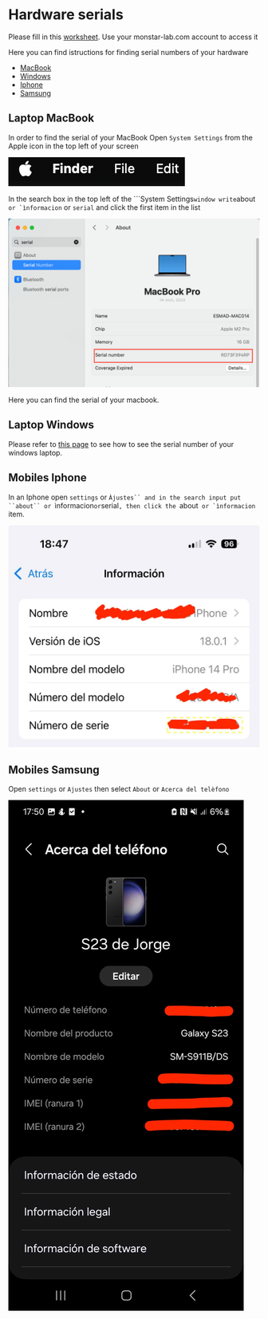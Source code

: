 # Hardware serials

Please fill in this [worksheet](https://docs.google.com/spreadsheets/d/17m4oCpdMDqBIbVGonnpGqMsnquwC1m6luj7pF50o108/edit?usp=sharing).
Use your monstar-lab.com account to access it

Here you can find istructions for finding serial numbers of your hardware

- [MacBook](#laptop-macbook)
- [Windows](#laptop-windows)
- [Iphone](#mobiles-iphone)
- [Samsung](#mobiles-samsung)


## Laptop MacBook

In order to find the serial of your MacBook Open ``System Settings`` from the Apple icon in the top left of your screen

![apple](./images/apple.png)

In the search box in the top left of the ```System Settings`` window write ``about`` or `ìnformacion`` or ``serial`` and click the first item in the list

![apple](./images/apple_serial.png)

Here you can find the serial of your macbook.


## Laptop Windows

Please refer to [this page](https://www.howtogeek.com/294712/how-to-find-your-windows-pcs-serial-number/) to see how to see the serial number of your windows laptop.

## Mobiles Iphone

In an Iphone open ``settings`` or `Àjustes`` and in the search input put ``about`` or `ìnformacion`` or ``serial``, then click the ``about`` or `ìnformacion`` item.

![iphone_serial](./images/serial_iphone.jpeg)


## Mobiles Samsung

Open ``settings`` or ``Ajustes``  then select ``About`` or ``Acerca del telèfono`` 

![samsung settings](./images/samsung_settings.jpg) 
